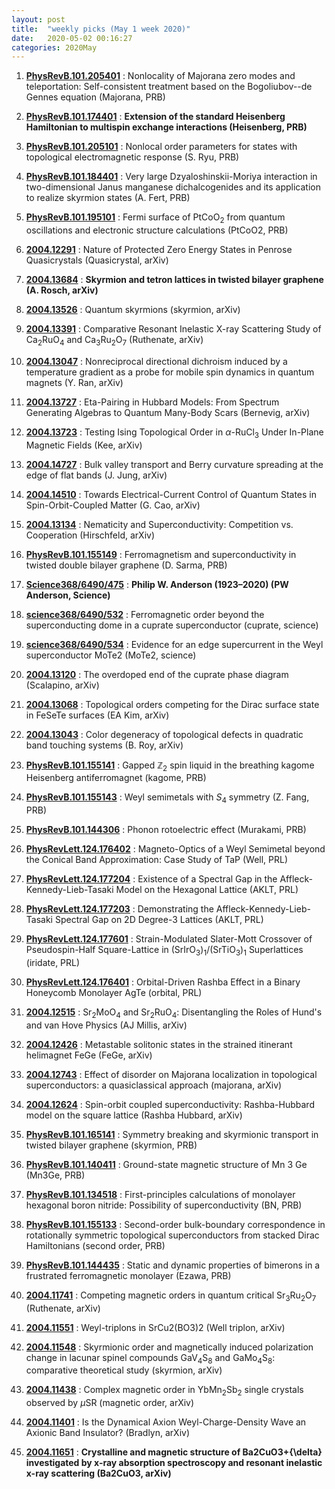 ```yaml
---
layout: post
title:  "weekly picks (May 1 week 2020)"
date:   2020-05-02 00:16:27
categories: 2020May
---
```





1. **[PhysRevB.101.205401](https://link.aps.org/doi/10.1103/PhysRevB.101.205401)** :  Nonlocality of Majorana zero modes and teleportation: Self-consistent treatment based on the Bogoliubov--de Gennes equation (Majorana, PRB)

1. **[PhysRevB.101.174401](https://link.aps.org/doi/10.1103/PhysRevB.101.174401)** :  **Extension of the standard Heisenberg Hamiltonian to multispin exchange interactions (Heisenberg, PRB)**

1. **[PhysRevB.101.205101](https://link.aps.org/doi/10.1103/PhysRevB.101.205101)** :  Nonlocal order parameters for states with topological electromagnetic response (S. Ryu, PRB)

1. **[PhysRevB.101.184401](https://link.aps.org/doi/10.1103/PhysRevB.101.184401)** :  Very large Dzyaloshinskii-Moriya interaction in two-dimensional Janus manganese dichalcogenides and its application to realize skyrmion states (A. Fert, PRB)

1. **[PhysRevB.101.195101](https://link.aps.org/doi/10.1103/PhysRevB.101.195101)** :  Fermi surface of ${\mathrm{PtCoO}}_{2}$ from quantum oscillations and electronic structure calculations (PtCoO2, PRB)


1. **[2004.12291](http://arxiv.org/abs/2004.12291)** :  Nature of Protected Zero Energy States in Penrose Quasicrystals (Quasicrystal, arXiv)

1. **[2004.13684](http://arxiv.org/abs/2004.13684)** :  **Skyrmion and tetron lattices in twisted bilayer graphene (A. Rosch, arXiv)**

1. **[2004.13526](http://arxiv.org/abs/2004.13526)** :  Quantum skyrmions (skyrmion, arXiv)

1. **[2004.13391](http://arxiv.org/abs/2004.13391)** :  Comparative Resonant Inelastic X-ray Scattering Study of Ca$_2$RuO$_4$ and Ca$_3$Ru$_2$O$_7$ (Ruthenate, arXiv)

1. **[2004.13047](http://arxiv.org/abs/2004.13047)** :  Nonreciprocal directional dichroism induced by a temperature gradient as a probe for mobile spin dynamics in quantum magnets (Y. Ran, arXiv)

1. **[2004.13727](http://arxiv.org/abs/2004.13727)** :  Eta-Pairing in Hubbard Models: From Spectrum Generating Algebras to Quantum Many-Body Scars (Bernevig, arXiv)

1. **[2004.13723](http://arxiv.org/abs/2004.13723)** :  Testing Ising Topological Order in $\alpha$-RuCl$_3$ Under In-Plane Magnetic Fields (Kee, arXiv)

1. **[2004.14727](http://arxiv.org/abs/2004.14727)** :  Bulk valley transport and Berry curvature spreading at the edge of flat bands (J. Jung, arXiv)

1. **[2004.14510](http://arxiv.org/abs/2004.14510)** :  Towards Electrical-Current Control of Quantum States in Spin-Orbit-Coupled Matter (G. Cao, arXiv)

1. **[2004.13134](http://arxiv.org/abs/2004.13134)** :  Nematicity and Superconductivity: Competition vs. Cooperation (Hirschfeld, arXiv)

1. **[PhysRevB.101.155149](https://link.aps.org/doi/10.1103/PhysRevB.101.155149)** :  Ferromagnetism and superconductivity in twisted double bilayer graphene (D. Sarma, PRB)

1. **[Science368/6490/475](https://science.sciencemag.org/content/368/6490/475)** :  **Philip W. Anderson (1923–2020) (PW Anderson, Science)**

1. **[science368/6490/532](https://science.sciencemag.org/content/368/6490/532)** :  Ferromagnetic order beyond the superconducting dome in a cuprate superconductor (cuprate, science)

1. **[science368/6490/534](https://science.sciencemag.org/content/368/6490/534)** :  Evidence for an edge supercurrent in the Weyl superconductor MoTe2 (MoTe2, science)


1. **[2004.13120](http://arxiv.org/abs/2004.13120)** :  The overdoped end of the cuprate phase diagram (Scalapino, arXiv)

1. **[2004.13068](http://arxiv.org/abs/2004.13068)** :  Topological orders competing for the Dirac surface state in FeSeTe surfaces (EA Kim, arXiv)

1. **[2004.13043](http://arxiv.org/abs/2004.13043)** :  Color degeneracy of topological defects in quadratic band touching systems (B. Roy, arXiv)

1. **[PhysRevB.101.155141](https://link.aps.org/doi/10.1103/PhysRevB.101.155141)** :  Gapped ${\mathbb{Z}}_{2}$ spin liquid in the breathing kagome Heisenberg antiferromagnet (kagome, PRB)

1. **[PhysRevB.101.155143](https://link.aps.org/doi/10.1103/PhysRevB.101.155143)** :  Weyl semimetals with ${S}_{4}$ symmetry (Z. Fang, PRB)


1. **[PhysRevB.101.144306](https://link.aps.org/doi/10.1103/PhysRevB.101.144306)** :  Phonon rotoelectric effect (Murakami, PRB)

1. **[PhysRevLett.124.176402](https://link.aps.org/doi/10.1103/PhysRevLett.124.176402)** :  Magneto-Optics of a Weyl Semimetal beyond the Conical Band Approximation: Case Study of TaP (Well, PRL)

1. **[PhysRevLett.124.177204](https://link.aps.org/doi/10.1103/PhysRevLett.124.177204)** :  Existence of a Spectral Gap in the Affleck-Kennedy-Lieb-Tasaki Model on the Hexagonal Lattice (AKLT, PRL)

1. **[PhysRevLett.124.177203](https://link.aps.org/doi/10.1103/PhysRevLett.124.177203)** :  Demonstrating the Affleck-Kennedy-Lieb-Tasaki Spectral Gap on 2D Degree-3 Lattices (AKLT, PRL)

1. **[PhysRevLett.124.177601](https://link.aps.org/doi/10.1103/PhysRevLett.124.177601)** :  Strain-Modulated Slater-Mott Crossover of Pseudospin-Half Square-Lattice in $({\mathrm{SrIrO}}_{3}{)}_{1}/({\mathrm{SrTiO}}_{3}{)}_{1}$ Superlattices (iridate, PRL)

1. **[PhysRevLett.124.176401](https://link.aps.org/doi/10.1103/PhysRevLett.124.176401)** :  Orbital-Driven Rashba Effect in a Binary Honeycomb Monolayer AgTe (orbital, PRL)


1. **[2004.12515](http://arxiv.org/abs/2004.12515)** :  Sr$_2$MoO$_4$ and Sr$_2$RuO$_4$: Disentangling the Roles of Hund's and van Hove Physics (AJ Millis, arXiv)

1. **[2004.12426](http://arxiv.org/abs/2004.12426)** :  Metastable solitonic states in the strained itinerant helimagnet FeGe (FeGe, arXiv)

1. **[2004.12743](http://arxiv.org/abs/2004.12743)** :  Effect of disorder on Majorana localization in topological superconductors: a quasiclassical approach (majorana, arXiv)

1. **[2004.12624](http://arxiv.org/abs/2004.12624)** :  Spin-orbit coupled superconductivity: Rashba-Hubbard model on the square lattice (Rashba Hubbard, arXiv)

1. **[PhysRevB.101.165141](https://link.aps.org/doi/10.1103/PhysRevB.101.165141)** :  Symmetry breaking and skyrmionic transport in twisted bilayer graphene (skyrmion, PRB)

1. **[PhysRevB.101.140411](https://link.aps.org/doi/10.1103/PhysRevB.101.140411)** :  Ground-state magnetic structure of Mn 3 Ge (Mn3Ge, PRB)

1. **[PhysRevB.101.134518](https://link.aps.org/doi/10.1103/PhysRevB.101.134518)** :  First-principles calculations of monolayer hexagonal boron nitride: Possibility of superconductivity (BN, PRB)

1. **[PhysRevB.101.155133](https://link.aps.org/doi/10.1103/PhysRevB.101.155133)** :  Second-order bulk-boundary correspondence in rotationally symmetric topological superconductors from stacked Dirac Hamiltonians (second order, PRB)

1. **[PhysRevB.101.144435](https://link.aps.org/doi/10.1103/PhysRevB.101.144435)** :  Static and dynamic properties of bimerons in a frustrated ferromagnetic monolayer (Ezawa, PRB)


1. **[2004.11741](http://arxiv.org/abs/2004.11741)** :  Competing magnetic orders in quantum critical Sr$_3$Ru$_2$O$_7$ (Ruthenate, arXiv)

1. **[2004.11551](http://arxiv.org/abs/2004.11551)** :  Weyl-triplons in SrCu2(BO3)2 (Well triplon, arXiv)

1. **[2004.11548](http://arxiv.org/abs/2004.11548)** :  Skyrmionic order and magnetically induced polarization change in lacunar spinel compounds GaV$_{4}$S$_{8}$ and GaMo$_{4}$S$_{8}$: comparative theoretical study (skyrmion, arXiv)

1. **[2004.11438](http://arxiv.org/abs/2004.11438)** :  Complex magnetic order in YbMn$_2$Sb$_2$ single crystals observed by $\mu$SR (magnetic order, arXiv)

1. **[2004.11401](http://arxiv.org/abs/2004.11401)** :  Is the Dynamical Axion Weyl-Charge-Density Wave an Axionic Band Insulator? (Bradlyn, arXiv)

1. **[2004.11651](http://arxiv.org/abs/2004.11651)** :  **Crystalline and magnetic structure of Ba2CuO3+{\delta} investigated by x-ray absorption spectroscopy and resonant inelastic x-ray scattering (Ba2CuO3, arXiv)**
